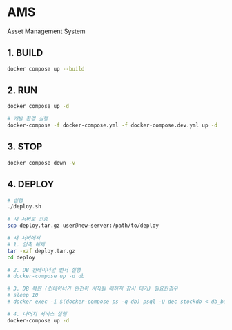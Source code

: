 # AMS

Asset Management System

## 1. BUILD

```bash
docker compose up --build
```

## 2. RUN

```bash
docker compose up -d

# 개발 환경 실행
docker-compose -f docker-compose.yml -f docker-compose.dev.yml up -d
```

## 3. STOP

```bash
docker compose down -v
```

## 4. DEPLOY

```bash
# 실행
./deploy.sh

# 새 서버로 전송
scp deploy.tar.gz user@new-server:/path/to/deploy

# 새 서버에서
# 1. 압축 해제
tar -xzf deploy.tar.gz
cd deploy

# 2. DB 컨테이너만 먼저 실행
# docker-compose up -d db

# 3. DB 복원 (컨테이너가 완전히 시작될 때까지 잠시 대기) 필요한경우
# sleep 10
# docker exec -i $(docker-compose ps -q db) psql -U dec stockdb < db_backup.sql

# 4. 나머지 서비스 실행
docker-compose up -d
```
